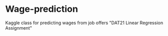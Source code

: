 # Wage-prediction
Kaggle class for predicting wages from job offers
"DAT21 Linear Regression Assignment"
